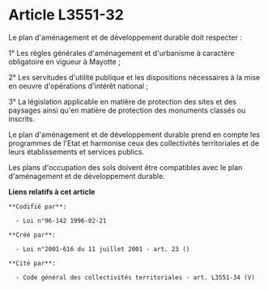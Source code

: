 # Article L3551-32

Le plan d'aménagement et de développement durable doit respecter :

1° Les règles générales d'aménagement et d'urbanisme à caractère obligatoire en vigueur à Mayotte ;

2° Les servitudes d'utilité publique et les dispositions nécessaires à la mise en oeuvre d'opérations d'intérêt national ;

3° La législation applicable en matière de protection des sites et des paysages ainsi qu'en matière de protection des
monuments classés ou inscrits.

Le plan d'aménagement et de développement durable prend en compte les programmes de l'Etat et harmonise ceux des
collectivités territoriales et de leurs établissements et services publics.

Les plans d'occupation des sols doivent être compatibles avec le plan d'aménagement et de développement durable.

**Liens relatifs à cet article**

	**Codifié par**:

	  - Loi n°96-142 1996-02-21

	**Créé par**:

	  - Loi n°2001-616 du 11 juillet 2001 - art. 23 ()

	**Cité par**:

	  - Code général des collectivités territoriales - art. L3551-34 (V)
